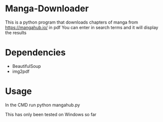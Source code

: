 # Manga-Downloader
This is a python program that downloads chapters of manga from https://mangahub.io/ in pdf
You can enter in search terms and it will display the results

# Dependencies
* BeautifulSoup
* img2pdf

# Usage

In the CMD run python mangahub.py


This has only been tested on Windows so far 
